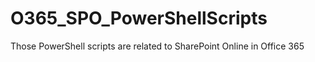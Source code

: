 # O365_SPO_PowerShellScripts
Those PowerShell scripts are related to SharePoint Online in Office 365
